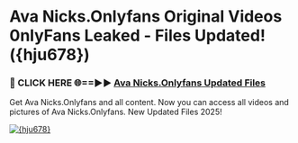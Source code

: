 # Ava Nicks.Onlyfans Original Videos 0nlyFans Leaked - Files Updated! ({hju678})

<h3>🔴 CLICK HERE 🌐==►► <a href="https://tinyurl.com/ms9xzufz" rel="nofollow">Ava Nicks.Onlyfans Updated Files</a></h3>

Get Ava Nicks.Onlyfans and all content. Now you can access all videos and pictures of Ava Nicks.Onlyfans. New Updated Files 2025!

[![{hju678}](https://i.imgur.com/PQ7UWWw.gif)](https://tinyurl.com/ms9xzufz)